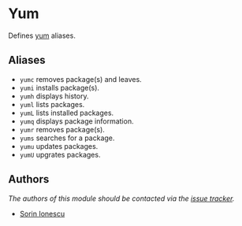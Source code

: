 Yum
===

Defines [yum][1] aliases.

Aliases
-------

  - `yumc` removes package(s) and leaves.
  - `yumi` installs package(s).
  - `yumh` displays history.
  - `yuml` lists packages.
  - `yumL` lists installed packages.
  - `yumq` displays package information.
  - `yumr` removes package(s).
  - `yums` searches for a package.
  - `yumu` updates packages.
  - `yumU` upgrates packages.

Authors
-------

*The authors of this module should be contacted via the [issue tracker][2].*

  - [Sorin Ionescu](https://github.com/sorin-ionescu)

[1]: http://yum.baseurl.org
[2]: https://github.com/sorin-ionescu/zsh/issues

